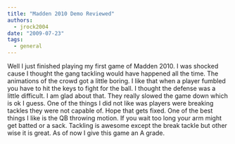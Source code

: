 ```yaml
---
title: "Madden 2010 Demo Reviewed"
authors:
  - jrock2004
date: "2009-07-23"
tags:
  - general
---
```


Well I just finished playing my first game of Madden 2010. I was shocked cause I thought the gang tackling would have happened all the time. The animations of the crowd got a little boring. I like that when a player fumbled you have to hit the keys to fight for the ball. I thought the defense was a little difficult. I am glad about that. They really slowed the game down which is ok I guess. One of the things I did not like was players were breaking tackles they were not capable of. Hope that gets fixed. One of the best things I like is the QB throwing motion. If you wait too long your arm might get batted or a sack. Tackling is awesome except the break tackle but other wise it is great. As of now I give this game an A grade.
